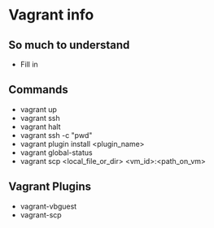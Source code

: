 # Vagrant info

## So much to understand
* Fill in

## Commands
* vagrant up
* vagrant ssh
* vagrant halt
* vagrant ssh -c "pwd"
* vagrant plugin install <plugin_name>
* vagrant global-status
* vagrant scp <local_file_or_dir> <vm_id>:<path_on_vm>

## Vagrant Plugins
* vagrant-vbguest
* vagrant-scp
